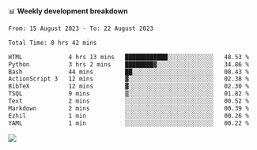 📊 **Weekly development breakdown**
<!--START_SECTION:waka-->

```txt
From: 15 August 2023 - To: 22 August 2023

Total Time: 8 hrs 42 mins

HTML             4 hrs 13 mins   ████████████░░░░░░░░░░░░░   48.53 %
Python           3 hrs 2 mins    ████████▓░░░░░░░░░░░░░░░░   34.86 %
Bash             44 mins         ██░░░░░░░░░░░░░░░░░░░░░░░   08.43 %
ActionScript 3   12 mins         ▓░░░░░░░░░░░░░░░░░░░░░░░░   02.38 %
BibTeX           12 mins         ▓░░░░░░░░░░░░░░░░░░░░░░░░   02.30 %
TSQL             9 mins          ▒░░░░░░░░░░░░░░░░░░░░░░░░   01.82 %
Text             2 mins          ░░░░░░░░░░░░░░░░░░░░░░░░░   00.52 %
Markdown         2 mins          ░░░░░░░░░░░░░░░░░░░░░░░░░   00.39 %
Ezhil            1 min           ░░░░░░░░░░░░░░░░░░░░░░░░░   00.26 %
YAML             1 min           ░░░░░░░░░░░░░░░░░░░░░░░░░   00.22 %
```

<!--END_SECTION:waka-->
![](https://komarev.com/ghpvc/?username=callanwu)
